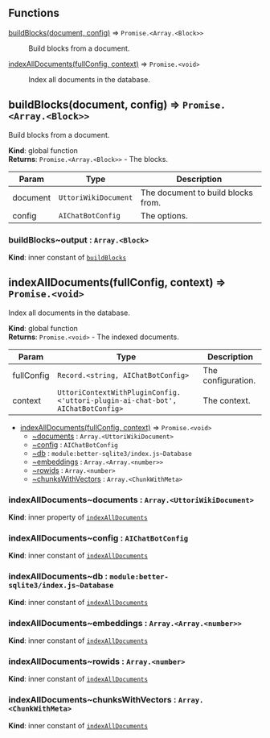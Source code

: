 ## Functions

<dl>
<dt><a href="#buildBlocks">buildBlocks(document, config)</a> ⇒ <code>Promise.&lt;Array.&lt;Block&gt;&gt;</code></dt>
<dd><p>Build blocks from a document.</p>
</dd>
<dt><a href="#indexAllDocuments">indexAllDocuments(fullConfig, context)</a> ⇒ <code>Promise.&lt;void&gt;</code></dt>
<dd><p>Index all documents in the database.</p>
</dd>
</dl>

<a name="buildBlocks"></a>

## buildBlocks(document, config) ⇒ <code>Promise.&lt;Array.&lt;Block&gt;&gt;</code>
Build blocks from a document.

**Kind**: global function  
**Returns**: <code>Promise.&lt;Array.&lt;Block&gt;&gt;</code> - The blocks.  

| Param | Type | Description |
| --- | --- | --- |
| document | <code>UttoriWikiDocument</code> | The document to build blocks from. |
| config | <code>AIChatBotConfig</code> | The options. |

<a name="buildBlocks..output"></a>

### buildBlocks~output : <code>Array.&lt;Block&gt;</code>
**Kind**: inner constant of [<code>buildBlocks</code>](#buildBlocks)  
<a name="indexAllDocuments"></a>

## indexAllDocuments(fullConfig, context) ⇒ <code>Promise.&lt;void&gt;</code>
Index all documents in the database.

**Kind**: global function  
**Returns**: <code>Promise.&lt;void&gt;</code> - The indexed documents.  

| Param | Type | Description |
| --- | --- | --- |
| fullConfig | <code>Record.&lt;string, AIChatBotConfig&gt;</code> | The configuration. |
| context | <code>UttoriContextWithPluginConfig.&lt;&#x27;uttori-plugin-ai-chat-bot&#x27;, AIChatBotConfig&gt;</code> | The context. |


* [indexAllDocuments(fullConfig, context)](#indexAllDocuments) ⇒ <code>Promise.&lt;void&gt;</code>
    * [~documents](#indexAllDocuments..documents) : <code>Array.&lt;UttoriWikiDocument&gt;</code>
    * [~config](#indexAllDocuments..config) : <code>AIChatBotConfig</code>
    * [~db](#indexAllDocuments..db) : <code>module:better-sqlite3/index.js~Database</code>
    * [~embeddings](#indexAllDocuments..embeddings) : <code>Array.&lt;Array.&lt;number&gt;&gt;</code>
    * [~rowids](#indexAllDocuments..rowids) : <code>Array.&lt;number&gt;</code>
    * [~chunksWithVectors](#indexAllDocuments..chunksWithVectors) : <code>Array.&lt;ChunkWithMeta&gt;</code>

<a name="indexAllDocuments..documents"></a>

### indexAllDocuments~documents : <code>Array.&lt;UttoriWikiDocument&gt;</code>
**Kind**: inner property of [<code>indexAllDocuments</code>](#indexAllDocuments)  
<a name="indexAllDocuments..config"></a>

### indexAllDocuments~config : <code>AIChatBotConfig</code>
**Kind**: inner constant of [<code>indexAllDocuments</code>](#indexAllDocuments)  
<a name="indexAllDocuments..db"></a>

### indexAllDocuments~db : <code>module:better-sqlite3/index.js~Database</code>
**Kind**: inner constant of [<code>indexAllDocuments</code>](#indexAllDocuments)  
<a name="indexAllDocuments..embeddings"></a>

### indexAllDocuments~embeddings : <code>Array.&lt;Array.&lt;number&gt;&gt;</code>
**Kind**: inner constant of [<code>indexAllDocuments</code>](#indexAllDocuments)  
<a name="indexAllDocuments..rowids"></a>

### indexAllDocuments~rowids : <code>Array.&lt;number&gt;</code>
**Kind**: inner constant of [<code>indexAllDocuments</code>](#indexAllDocuments)  
<a name="indexAllDocuments..chunksWithVectors"></a>

### indexAllDocuments~chunksWithVectors : <code>Array.&lt;ChunkWithMeta&gt;</code>
**Kind**: inner constant of [<code>indexAllDocuments</code>](#indexAllDocuments)  
